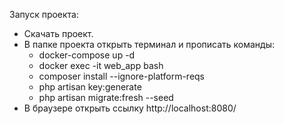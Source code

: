 
<span>Запуск проекта:<span><br>
<ul>
<li>Скачать проект.
<li>В папке проекта открыть терминал и прописать команды:
  <ul>
  <li>docker-compose up -d
  <li>docker exec -it web_app bash
  <li>composer install --ignore-platform-reqs
  <li>php artisan key:generate
  <li>php artisan migrate:fresh --seed
  </ul>
<li>В браузере открыть ссылку http://localhost:8080/
</ul>
